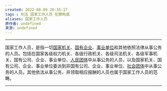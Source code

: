 ```yaml
---
created: 2022-08-09 20:35:17
tags : 刑法 国家工作人员 犯罪构成
aliases: 国家工作人员
原作者: undefined
来源: undefined
---
```

---
国家工作人员，是指一切[国家机关](https://baike.baidu.com/item/%E5%9B%BD%E5%AE%B6%E6%9C%BA%E5%85%B3/10926342)、[国有企业](https://baike.baidu.com/item/%E5%9B%BD%E6%9C%89%E4%BC%81%E4%B8%9A/3457818)、[事业单位](https://baike.baidu.com/item/%E4%BA%8B%E4%B8%9A%E5%8D%95%E4%BD%8D/1186611)和其他依照法律从事公务的人员。包括在国家各级权力机关、各级行政机关、各级司法机关、各级军事机关、国有公司、企业、事业单位、[人民团体](https://baike.baidu.com/item/%E4%BA%BA%E6%B0%91%E5%9B%A2%E4%BD%93/2919841)中从事公务的人员，以及国家机关、国有公司、企业、事业单位委派到非国有公司、企业、事业单位、[社会团体](https://baike.baidu.com/item/%E7%A4%BE%E4%BC%9A%E5%9B%A2%E4%BD%93/117608)中从事公务的人员。其他依法从事公务，并领取相应报酬的人员也属于国家工作人员的范畴。

---

